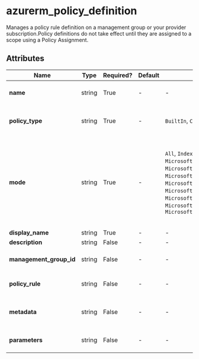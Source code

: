 # azurerm_policy_definition

Manages a policy rule definition on a management group or your provider subscription.Policy definitions do not take effect until they are assigned to a scope using a Policy Assignment.

## Attributes

| Name | Type | Required? | Default  | possible values | Description |
| ---- | ---- | --------- | -------- | ----------- | ----------- |
| **name** | string | True | -  |  -  | The name of the policy definition. Changing this forces a new resource to be created. | 
| **policy_type** | string | True | -  |  `BuiltIn`, `Custom`, `NotSpecified`, `Static`  | The policy type. Possible values are `BuiltIn`, `Custom`, `NotSpecified` and `Static`. Changing this forces a new resource to be created. | 
| **mode** | string | True | -  |  `All`, `Indexed`, `Microsoft.ContainerService.Data`, `Microsoft.CustomerLockbox.Data`, `Microsoft.DataCatalog.Data`, `Microsoft.KeyVault.Data`, `Microsoft.Kubernetes.Data`, `Microsoft.MachineLearningServices.Data`, `Microsoft.Network.Data`, `Microsoft.Synapse.Data`  | The policy resource manager mode that allows you to specify which resource types will be evaluated. Possible values are `All`, `Indexed`, `Microsoft.ContainerService.Data`, `Microsoft.CustomerLockbox.Data`, `Microsoft.DataCatalog.Data`, `Microsoft.KeyVault.Data`, `Microsoft.Kubernetes.Data`, `Microsoft.MachineLearningServices.Data`, `Microsoft.Network.Data` and `Microsoft.Synapse.Data`. | 
| **display_name** | string | True | -  |  -  | The display name of the policy definition. | 
| **description** | string | False | -  |  -  | The description of the policy definition. | 
| **management_group_id** | string | False | -  |  -  | The id of the Management Group where this policy should be defined. Changing this forces a new resource to be created. | 
| **policy_rule** | string | False | -  |  -  | The policy rule for the policy definition. This is a JSON string representing the rule that contains an if and a then block. | 
| **metadata** | string | False | -  |  -  | The metadata for the policy definition. This is a JSON string representing additional metadata that should be stored with the policy definition. | 
| **parameters** | string | False | -  |  -  | Parameters for the policy definition. This field is a JSON string that allows you to parameterize your policy definition. | 

